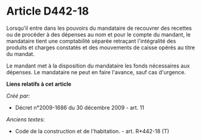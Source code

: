 # Article D442-18

Lorsqu'il entre dans les pouvoirs du mandataire de recouvrer des recettes ou de procéder à des dépenses au nom et pour le
compte du mandant, le mandataire tient une comptabilité séparée retraçant l'intégralité des produits et charges constatés et
des mouvements de caisse opérés au titre du mandat.

Le mandant met à la disposition du mandataire les fonds nécessaires aux dépenses. Le mandataire ne peut en faire l'avance,
sauf cas d'urgence.

**Liens relatifs à cet article**

_Créé par_:

  - Décret n°2009-1686 du 30 décembre 2009 - art. 11

_Anciens textes_:

  - Code de la construction et de l'habitation. - art. R*442-18 (T)
